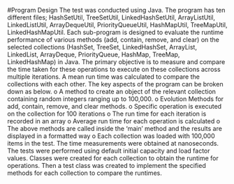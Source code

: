 #Program Design
The test was conducted using Java. The program has ten different files; HashSetUtil, TreeSetUtil, LinkedHashSetUtil, ArrayListUtil, LinkedListUtil, ArrayDequeUtil, PriorityQueueUtil, HashMapUtil, TreeMapUtil, LinkedHashMapUtil. 
Each sub-program is designed to evaluate the runtime performance of various methods (add, contain, remove, and clear) on the selected collections (HashSet, TreeSet, LinkedHashSet, ArrayList, LinkedList, ArrayDeque, PriorityQueue, HashMap, TreeMap, LinkedHashMap) in Java. The primary objective is to measure and compare the time taken for these operations to execute on these collections across multiple iterations. A mean run time was calculated to compare the collections with each other.
The key aspects of the program can be broken down as below.
o A method to create an object of the relevant collection containing random integers ranging up to 100,000. 
o	Evolution Methods for add, contain, remove, and clear methods.
o	Specific operation is executed on the collection for 100 iterations
o	The run time for each iteration is recorded in an array
o	Average run time for each operation is calculated
o	The above methods are called inside the ‘main’ method and the results are displayed in a formatted way
o	Each collection was loaded with 100,000 items in the test. The time measurements were obtained at nanoseconds. The tests were performed using default initial capacity and load factor values.
Classes were created for each collection to obtain the runtime for operations.
Then a test class was created to implement the specified methods for each collection to compare the runtimes.
